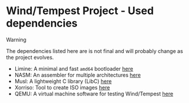 # Wind/Tempest Project - Used dependencies

> [!WARNING]
> The dependencies listed here are is not final and will probably change as the project evolves.

- Limine: A minimal and fast `amd64` bootloader [here](https://github.com/limine-bootloader/limine)
- NASM: An assembler for multiple architectures [here](http://www.nasm.us/)
- Musl: A lightweight C library (LibC) [here](https://musl.libc.org/)
- Xorriso: Tool to create ISO images [here](https://www.gnu.org/software/xorriso/)
- QEMU: A virtual machine software for testing Wind/Tempest [here](https://www.qemu.org/)
